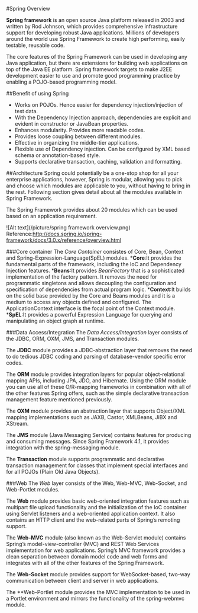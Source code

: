 #Spring Overview

**Spring framework** is an open source Java platform released in 2003 and written by Rod Johnson, which provides comprehensive infrastructure support for developing robust Java applications. Millions of developers around the world use Spring Framework to create high performing, easily testable, reusable code.

The core features of the Spring Framework can be used in developing any Java application, but there are extensions for building web applications on top of the Java EE platform. Spring framework targets to make J2EE development easier to use and promote good programming practice by enabling a POJO-based programming model.


##Benefit of using Spring
* Works on POJOs. Hence easier for dependency injection/injection of test data.
* With the Dependency Injection approach, dependencies are explicit and evident in constructor or JavaBean properties.
* Enhances modularity. Provides more readable codes.
* Provides loose coupling between different modules.
* Effective in organizing the middle-tier applications.
* Flexible use of Dependency injection. Can be configured by XML based schema or annotation-based style.
* Supports declarative transaction, caching, validation and formatting.


##Architecture
Spring could potentially be a one-stop shop for all your enterprise applications, however, Spring is modular, allowing you to pick and choose which modules are applicable to you, without having to bring in the rest. Following section gives detail about all the modules available in Spring Framework.

The Spring Framework provides about 20 modules which can be used based on an application requirement.

![Alt text](/picture/spring framework overview.png)  
Reference:http://docs.spring.io/spring-framework/docs/3.0.x/reference/overview.html

###Core container
The *Core Container* consistes of Core, Bean, Context and Spring-Expression-Language(SpEL) modules.
***Core**:It provides the fundamental parts of the framework, including the IoC and Dependency Injection features.
***Beans**:It provides *BeanFactory* that is a sophisticated implementation of the factory pattern. It removes the need for programmatic singletons and allows decoupling the configuration and specification of dependencies from actual program logic.
***Context**:It builds on the solid base provided by the Core and Beans modules and it is a medium to access any objects defined and configured. The ApplicationContext interface is the focal point of the Context module.
***SpEL**:It provides a powerful Expression Language for querying and manipulating an object graph at runtime.


###Data Access/Integration
The *Data Access/Integration* layer consists of the JDBC, ORM, OXM, JMS, and Transaction modules.

The **JDBC**  module provides a JDBC-abstraction layer that removes the need to do tedious JDBC coding and parsing of database-vendor specific error codes.

The **ORM** module provides integration layers for popular object-relational mapping APIs, including JPA, JDO, and Hibernate. Using the ORM module you can use all of these O/R-mapping frameworks in combination with all of the other features Spring offers, such as the simple declarative transaction management feature mentioned previously.

The **OXM** module provides an abstraction layer that supports Object/XML mapping implementations such as JAXB, Castor, XMLBeans, JiBX and XStream.

The **JMS** module (Java Messaging Service) contains features for producing and consuming messages. Since Spring Framework 4.1, it provides integration with the spring-messaging module.

The **Transaction** module supports programmatic and declarative transaction management for classes that implement special interfaces and for all POJOs (Plain Old Java Objects).

###Web
The *Web* layer consists of the Web, Web-MVC, Web-Socket, and Web-Portlet modules.

The **Web** module provides basic web-oriented integration features such as multipart file upload functionality and the initialization of the IoC container using Servlet listeners and a web-oriented application context. It also contains an HTTP client and the web-related parts of Spring’s remoting support.

The **Web-MVC** module (also known as the Web-Servlet module) contains Spring’s model-view-controller (MVC) and REST Web Services implementation for web applications. Spring’s MVC framework provides a clean separation between domain model code and web forms and integrates with all of the other features of the Spring Framework.

The **Web-Socket** module provides support for WebSocket-based, two-way communication between client and server in web applications.

The **Web-Portlet module provides the MVC implementation to be used in a Portlet environment and mirrors the functionality of the spring-webmvc module.
